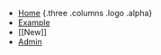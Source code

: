 * [Home](./) {.three .columns .logo .alpha}
* [Example](./drf:example)
* [[New]]
* [Admin](./drf:admin)
